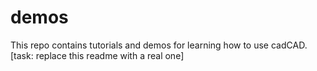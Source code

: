 # demos
This repo contains tutorials and demos for learning how to use cadCAD. [task: replace this readme with a real one]
